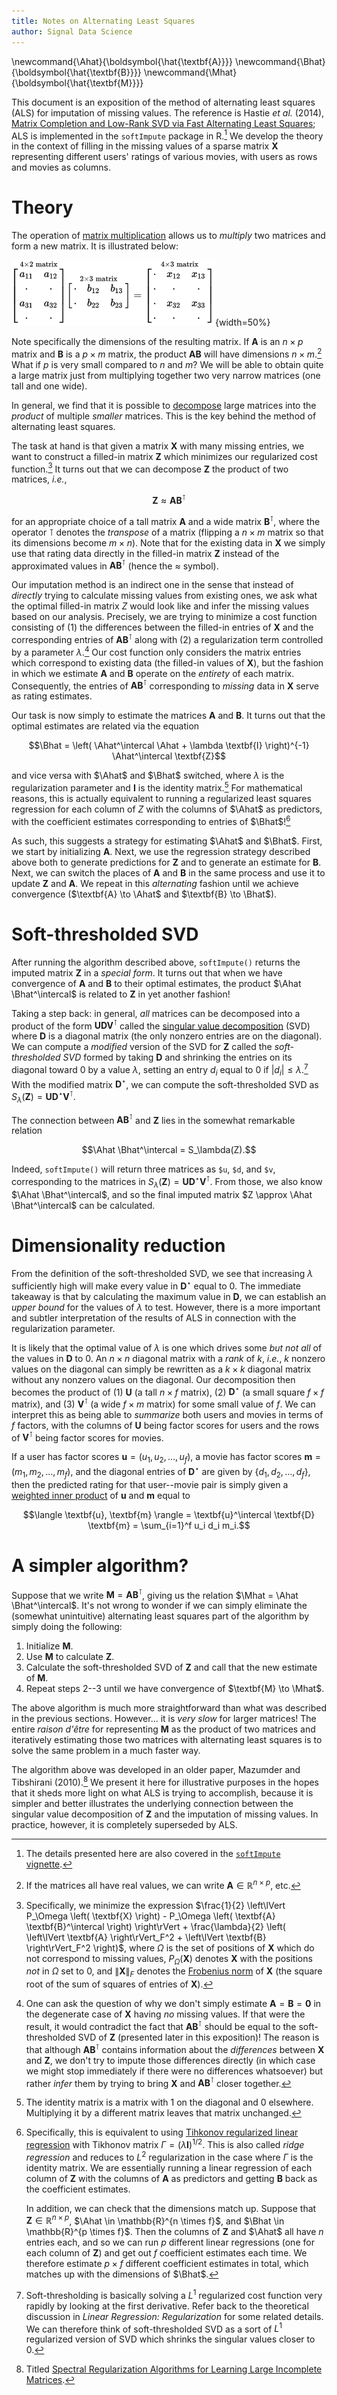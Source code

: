 ```yaml
---
title: Notes on Alternating Least Squares
author: Signal Data Science
---
```


\newcommand{\Ahat}{\boldsymbol{\hat{\textbf{A}}}}
\newcommand{\Bhat}{\boldsymbol{\hat{\textbf{B}}}}
\newcommand{\Mhat}{\boldsymbol{\hat{\textbf{M}}}}

This document is an exposition of the method of alternating least squares (ALS) for imputation of missing values. The reference is Hastie *et al.* (2014), [Matrix Completion and Low-Rank SVD via Fast Alternating Least Squares](http://arxiv.org/abs/1410.2596); ALS is implemented in the `softImpute` package in R.[^vig] We develop the theory in the context of filling in the missing values of a sparse matrix $\textbf{X}$ representing different users' ratings of various movies, with users as rows and movies as columns.

[^vig]: The details presented here are also covered in the [`softImpute` vignette](https://cran.r-project.org/web/packages/softImpute/vignettes/softImpute.html).

Theory
======

The operation of [matrix multiplication](https://en.wikipedia.org/wiki/Matrix_multiplication) allows us to *multiply* two matrices and form a new matrix. It is illustrated below:

![An illustration of matrix multiplication, where $x_{12} = a_{11} b_{12} + a_{12} b_{22}$ and $x_{33} = a_{31} b_{13} + a_{32} b_{23}$.](matmult.png){width=50%}

Note specifically the dimensions of the resulting matrix. If $\textbf{A}$ is an $n \times p$ matrix and $\textbf{B}$ is a $p \times m$ matrix, the product $\textbf{A}\textbf{B}$ will have dimensions $n \times m$.[^dim] What if $p$ is very small compared to $n$ and $m$? We will be able to obtain quite a large matrix just from multiplying together two very narrow matrices (one tall and one wide).

[^dim]: If the matrices all have real values, we can write $\textbf{A} \in \mathbb{R}^{n \times p}$, etc.

In general, we find that it is possible to [decompose](https://en.wikipedia.org/wiki/Matrix_decomposition) large matrices into the *product* of multiple *smaller* matrices. This is the key behind the method of alternating least squares.

The task at hand is that given a matrix $\textbf{X}$ with many missing entries, we want to construct a filled-in matrix $\textbf{Z}$ which minimizes our regularized cost function.[^cost] It turns out that we can decompose $\textbf{Z}$ the product of two matrices, *i.e.*,

[^cost]: Specifically, we minimize the expression $\frac{1}{2} \left\lVert P_\Omega \left( \textbf{X} \right) - P_\Omega \left( \textbf{A} \textbf{B}^\intercal \right) \right\rVert + \frac{\lambda}{2} \left( \left\lVert \textbf{A} \right\rVert_F^2 + \left\lVert \textbf{B} \right\rVert_F^2 \right)$, where $\Omega$ is the set of positions of $\textbf{X}$ which do not correspond to missing values, $P_\Omega(\textbf{X})$ denotes $\textbf{X}$ with the positions *not* in $\Omega$ set to 0, and $\left\lVert \textbf{X} \right\rVert_F$ denotes the [Frobenius norm](https://en.wikipedia.org/wiki/Matrix_norm#Frobenius_norm) of $\textbf{X}$ (the square root of the sum of squares of entries of $\textbf{X}$).

$$\textbf{Z} \approx \textbf{A} \textbf{B}^\intercal$$

for an appropriate choice of a tall matrix $\textbf{A}$ and a wide matrix $\textbf{B}^\intercal$, where the operator $\intercal$ denotes the *transpose* of a matrix (flipping a $n \times m$ matrix so that its dimensions become $m \times n$). Note that for the existing data in $\textbf{X}$ we simply use that rating data directly in the filled-in matrix $\textbf{Z}$ instead of the approximated values in $\textbf{A} \textbf{B}^\intercal$ (hence the $\approx$ symbol).

Our imputation method is an indirect one in the sense that instead of *directly* trying to calculate missing values from existing ones, we ask what the optimal filled-in matrix $Z$ would look like and infer the missing values based on our analysis. Precisely, we are trying to minimize a cost function consisting of (1) the differences between the filled-in entries of $\textbf{X}$ and the corresponding entries of $\textbf{A} \textbf{B}^\intercal$ along with (2) a regularization term controlled by a parameter $\lambda$.[^deg] Our cost function only considers the matrix entries which correspond to existing data (the filled-in values of $\textbf{X}$), but the fashion in which we estimate $\textbf{A}$ and $\textbf{B}$ operate on the *entirety* of each matrix. Consequently, the entries of $\textbf{A} \textbf{B}^\intercal$ corresponding to *missing* data in $\textbf{X}$ serve as rating estimates.

[^deg]: One can ask the question of why we don't simply estimate $\textbf{A} = \textbf{B} = \textbf{0}$ in the degenerate case of $\textbf{X}$ having *no* missing values. If that were the result, it would contradict the fact that $\textbf{A} \textbf{B}^\intercal$ should be equal to the soft-thresholded SVD of $\textbf{Z}$ (presented later in this exposition)! The reason is that although $\textbf{A} \textbf{B}^\intercal$ contains information about the *differences* between $\textbf{X}$ and $\textbf{Z}$, we don't try to impute those differences directly (in which case we might stop immediately if there were no differences whatsoever) but rather *infer* them by trying to bring $\textbf{X}$ and $\textbf{A} \textbf{B}^\intercal$ closer together.

Our task is now simply to estimate the matrices $\textbf{A}$ and $\textbf{B}$. It turns out that the optimal estimates are related via the equation

$$\Bhat = \left( \Ahat^\intercal \Ahat + \lambda \textbf{I} \right)^{-1} \Ahat^\intercal \textbf{Z}$$

and vice versa with $\Ahat$ and $\Bhat$ switched, where $\lambda$ is the regularization parameter and $\textbf{I}$ is the identity matrix.[^iden] For mathematical reasons, this is actually equivalent to running a regularized least squares regression for each column of $Z$ with the columns of $\Ahat$ as predictors, with the coefficient estimates corresponding to entries of $\Bhat$![^ridge]

[^iden]: The identity matrix is a matrix with 1 on the diagonal and 0 elsewhere. Multiplying it by a different matrix leaves that matrix unchanged.

[^ridge]: Specifically, this is equivalent to using [Tihkonov regularized linear regression](https://en.wikipedia.org/wiki/Tikhonov_regularization) with Tikhonov matrix $\Gamma = \left( \lambda \textbf{I} \right)^{1/2}$. This is also called *ridge regression* and reduces to $L^2$ regularization in the case where $\Gamma$ is the identity matrix. We are essentially running a linear regression of each column of $\textbf{Z}$ with the columns of $\textbf{A}$ as predictors and getting $\textbf{B}$ back as the coefficient estimates.

	In addition, we can check that the dimensions match up. Suppose that $\textbf{Z} \in \mathbb{R}^{n \times p}$, $\Ahat \in \mathbb{R}^{n \times f}$, and $\Bhat \in \mathbb{R}^{p \times f}$. Then the columns of $\textbf{Z}$ and $\Ahat$ all have $n$ entries each, and so we can run $p$ different linear regressions (one for each column of $\textbf{Z}$) and get out $f$ coefficient estimates each time. We therefore estimate $p \times f$ different coefficient estimates in total, which matches up with the dimensions of $\Bhat$.

As such, this suggests a strategy for estimating $\Ahat$ and $\Bhat$. First, we start by initializing $\textbf{A}$. Next, we use the regression strategy described above both to generate predictions for $\textbf{Z}$ and to generate an estimate for $\textbf{B}$. Next, we can switch the places of $\textbf{A}$ and $\textbf{B}$ in the same process and use it to update $\textbf{Z}$ and $\textbf{A}$. We repeat in this *alternating* fashion until we achieve convergence ($\textbf{A} \to \Ahat$ and $\textbf{B} \to \Bhat$).

Soft-thresholded SVD
====================

After running the algorithm described above, `softImpute()` returns the imputed matrix $\textbf{Z}$ in a *special form*. It turns out that when we have convergence of $\textbf{A}$ and $\textbf{B}$ to their optimal estimates, the product $\Ahat \Bhat^\intercal$ is related to $\textbf{Z}$ in yet another fashion!

Taking a step back: in general, *all* matrices can be decomposed into a product of the form $\textbf{U} \textbf{D} \textbf{V}^\intercal$ called the [singular value decomposition](https://en.wikipedia.org/wiki/Singular_value_decomposition) (SVD) where $\textbf{D}$ is a diagonal matrix (the only nonzero entries are on the diagonal). We can compute a *modified* version of the SVD for $\textbf{Z}$ called the *soft-thresholded SVD* formed by taking $\textbf{D}$ and shrinking the entries on its diagonal toward 0 by a value $\lambda$, setting an entry $d_i$ equal to 0 if $\lvert d_i \rvert \le \lambda$.[^soft] With the modified matrix $\textbf{D}^\star$, we can compute the soft-thresholded SVD as $S_\lambda(\textbf{Z}) = \textbf{U} \textbf{D}^\star \textbf{V}^\intercal$.

[^soft]: Soft-thresholding is basically solving a $L^1$ regularized cost function very rapidly by looking at the first derivative. Refer back to the theoretical discussion in *Linear Regression: Regularization* for some related details. We can therefore think of soft-thresholded SVD as a sort of $L^1$ regularized version of SVD which shrinks the singular values closer to 0.

The connection between $\textbf{A} \textbf{B}^\intercal$ and $\textbf{Z}$ lies in the somewhat remarkable relation

$$\Ahat \Bhat^\intercal = S_\lambda(Z).$$

Indeed, `softImpute()` will return three matrices as `$u`, `$d`, and `$v`, corresponding to the matrices in $S_\lambda(\textbf{Z}) = \textbf{U} \textbf{D}^\star \textbf{V}^\intercal$. From those, we also know $\Ahat \Bhat^\intercal$, and so the final imputed matrix $Z \approx \Ahat \Bhat^\intercal$ can be calculated.

Dimensionality reduction
========================

From the definition of the soft-thresholded SVD, we see that increasing $\lambda$ sufficiently high will make every value in $\textbf{D}^\star$ equal to 0. The immediate takeaway is that by calculating the maximum value in $\textbf{D}$, we can establish an *upper bound* for the values of $\lambda$ to test. However, there is a more important and subtler interpretation of the results of ALS in connection with the regularization parameter.

It is likely that the optimal value of $\lambda$ is one which drives some *but not all* of the values in $\textbf{D}$ to 0. An $n \times n$ diagonal matrix with a *rank* of $k$, *i.e.*, $k$ nonzero values on the diagonal can simply be rewritten as a $k \times k$ diagonal matrix without any nonzero values on the diagonal. Our decomposition then becomes the product of (1) $\textbf{U}$ (a tall $n \times f$ matrix), (2) $\textbf{D}^\star$ (a small square $f \times f$ matrix), and (3) $\textbf{V}^\intercal$ (a wide $f \times m$ matrix) for some small value of $f$. We can interpret this as being able to *summarize* both users and movies in terms of $f$ factors, with the columns of $\textbf{U}$ being factor scores for users and the rows of $\textbf{V}^\intercal$ being factor scores for movies.

If a user has factor scores $\textbf{u} = (u_1, u_2, \ldots, u_f)$, a movie has factor scores $\textbf{m} = (m_1, m_2, \ldots, m_f)$, and the diagonal entries of $\textbf{D}^\star$ are given by $\{d_1, d_2, \ldots, d_f\}$, then the predicted rating for that user--movie pair is simply given a [weighted inner product](https://en.wikipedia.org/wiki/Inner_product_space) of $\textbf{u}$ and $\textbf{m}$ equal to

$$\langle \textbf{u}, \textbf{m} \rangle = \textbf{u}^\intercal \textbf{D} \textbf{m} = \sum_{i=1}^f u_i d_i m_i.$$

A simpler algorithm?
====================

Suppose that we write $\textbf{M} = \textbf{A} \textbf{B}^\intercal$, giving us the relation $\Mhat = \Ahat \Bhat^\intercal$. It's not wrong to wonder if we can simply eliminate the (somewhat unintuitive) alternating least squares part of the algorithm by simply doing the following:

1. Initialize $\textbf{M}$.
2. Use $\textbf{M}$ to calculate $\textbf{Z}$.
3. Calculate the soft-thresholded SVD of $\textbf{Z}$ and call that the new estimate of $\textbf{M}$.
4. Repeat steps 2--3 until we have convergence of $\textbf{M} \to \Mhat$.

The above algorithm is much more straightforward than what was described in the previous sections. However... it is *very slow* for larger matrices! The entire *raison d'être* for representing $\textbf{M}$ as the product of two matrices and iteratively estimating those two matrices with alternating least squares is to solve the same problem in a much faster way.

The algorithm above was developed in an older paper, Mazumder and Tibshirani (2010).[^maz] We present it here for illustrative purposes in the hopes that it sheds more light on what ALS is trying to accomplish, because it is simpler and better illustrates the underlying connection between the singular value decomposition of $\textbf{Z}$ and the imputation of missing values. In practice, however, it is completely superseded by ALS.

[^maz]: Titled [Spectral Regularization Algorithms for Learning Large Incomplete Matrices](http://www.jmlr.org/papers/v11/mazumder10a.html).